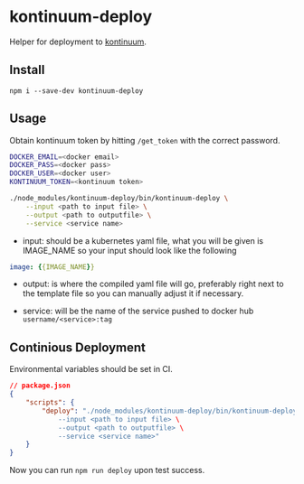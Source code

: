 # kontinuum-deploy

Helper for deployment to [kontinuum](https://github.com/esayemm/kontinuum).

## Install

```
npm i --save-dev kontinuum-deploy
```

## Usage

Obtain kontinuum token by hitting `/get_token` with the correct password.

```sh
DOCKER_EMAIL=<docker email>
DOCKER_PASS=<docker pass>
DOCKER_USER=<docker user>
KONTINUUM_TOKEN=<kontinuum token>

./node_modules/kontinuum-deploy/bin/kontinuum-deploy \
	--input <path to input file> \
	--output <path to outputfile> \
	--service <service name>
```

- input: should be a kubernetes yaml file, what you will be given is IMAGE_NAME so your input should look like the following

```yaml
image: {{IMAGE_NAME}}
```

- output: is where the compiled yaml file will go, preferably right next to the template file so you can manually adjust it if necessary.

- service: will be the name of the service pushed to docker hub `username/<service>:tag`

## Continious Deployment

Environmental variables should be set in CI.

```json
// package.json
{
	"scripts": {
		"deploy": "./node_modules/kontinuum-deploy/bin/kontinuum-deploy \
			--input <path to input file> \
			--output <path to outputfile> \
			--service <service name>"
	}
}
```

Now you can run `npm run deploy` upon test success.